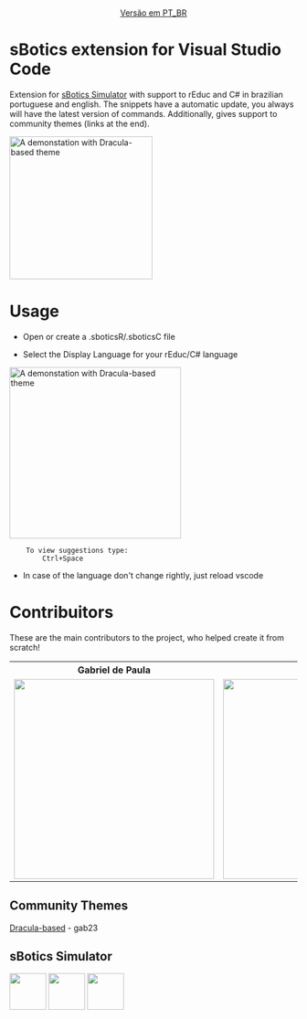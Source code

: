 <p align="center"><img height="15px" src="https://upload.wikimedia.org/wikipedia/commons/thumb/0/05/Flag_of_Brazil.svg/125px-Flag_of_Brazil.svg.png"/> <a href="https://github.com/gabrieldp23/sBotics_Snippets_vscode/blob/main/README_pt_BR.md"> Versão em PT_BR</a> <img height="15px" src="https://upload.wikimedia.org/wikipedia/commons/thumb/0/05/Flag_of_Brazil.svg/125px-Flag_of_Brazil.svg.png"/></p>

# **sBotics extension for Visual Studio Code**

Extension for [sBotics Simulator](https://sbotics.weduc.natalnet.br) with support to rEduc and C# in brazilian portuguese and english. The snippets have a automatic update, you always will have the latest version of commands. Additionally, gives support to community themes (links at the end).


<img src="https://i.imgur.com/HsIsYKG.gif" height="250" alt="A demonstation with Dracula-based theme" />

# **Usage**

- Open or create a .sboticsR/.sboticsC file

- Select the Display Language for your rEduc/C# language

<img src="https://i.imgur.com/BksVn0y.gif" height="300" alt="A demonstation with Dracula-based theme" />

        To view suggestions type:
            Ctrl+Space

- In case of the language don't change rightly, just reload vscode

# **Contribuitors**
These are the main contributors to the project, who helped create it from scratch!

<div align=center>

  <table style="width:100%">
      <tr align=center>
          <th><strong>Gabriel de Paula</strong></th>
          <th><strong>Julio Cesar</strong></th>
          <th><strong>Eduardo Barreto</strong></th>
      </tr>
      <tr align=center>
          <td>
              <a href="https://github.com/gabrieldp23">
                  <img width=350 src="https://avatars.githubusercontent.com/u/66735014?v=4">
              </a>
          </td>
          <td>
              <a href="https://github.com/jvneto">
                  <img width="350" src="https://avatars.githubusercontent.com/u/60150667?v=4">
              </a>
          </td>
          <td>
              <a href="https://github.com/Eduardo-Barreto">
                  <img width=350 src="https://avatars.githubusercontent.com/u/34964398?v=4">
              </a>
          </td>
      </tr>
  </table>

</div>

## **Community Themes**

[Dracula-based](https://marketplace.visualstudio.com/items?itemName=gabrieldp-dev.reduc-csharp-dracula) - gab23



## **sBotics Simulator**
<div vertical-align: middle>
<a href="https://discord.gg/PubzWWjzuz"><img height="64" src="https://github.com/gabrieldp23/sBotics_Snippets_vscode/blob/main/assets/readme/discord.png?raw=true"/></a>
<a href="https://sbotics.weduc.natalnet.br/"><img height="64px" src="https://avatars.githubusercontent.com/u/76214367?s=200&v=4"/></a>
<a href="https://www.instagram.com/simulador.sbotics/"><img height="64px" src="https://github.com/gabrieldp23/sBotics_Snippets_vscode/blob/main/assets/readme/instagram.png?raw=true"/></a>
</div>
